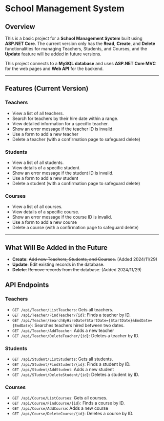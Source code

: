 # **School Management System**

## **Overview**

This is a basic project for a **School Management System** built using **ASP.NET Core**. 
The current version only has the **Read**,  **Create**,  and **Delete** functionalities for managing Teachers, Students, and Courses, and the **Update** feature will be added in future versions.



This project connects to a **MySQL database** and uses **ASP.NET Core MVC** for the web pages and **Web API** for the backend.

---

## **Features (Current Version)**

### **Teachers**
- View a list of all teachers.
- Search for teachers by their hire date within a range.
- View detailed information for a specific teacher.
- Show an error message if the teacher ID is invalid.
- Use a form to add a new teacher
- Delete a teacher (with a confirmation page to safeguard delete)

### **Students**
- View a list of all students.
- View details of a specific student.
- Show an error message if the student ID is invalid.
- Use a form to add a new student
- Delete a student (with a confirmation page to safeguard delete)

### **Courses**
- View a list of all courses.
- View details of a specific course.
- Show an error message if the course ID is invalid.
- Use a form to add a new course
- Delete a course (with a confirmation page to safeguard delete)

---

## **What Will Be Added in the Future**
- **Create**: ~~Add new Teachers, Students, and Courses.~~ (Added 2024/11/29)
- **Update**: Edit existing records in the database.
- **Delete**: ~~Remove records from the database.~~ (Added 2024/11/29)


## **API Endpoints**

### **Teachers**
- `GET /api/Teacher/ListTeachers`: Gets all teachers.
- `GET /api/Teacher/FindTeacher/{id}`: Finds a teacher by ID.
- `GET /api/Teacher/SearchByHireDate?StartDate={StartDate}&EndDate={EndDate}`: Searches teachers hired between two dates.
- `GET /api/Teacher/AddTeacher`: Adds a new teacher
- `GET /api/Teacher/DeleteTeacher/{id}`: Deletes a teacher by ID.

### **Students**
- `GET /api/Student/ListStudents`: Gets all students.
- `GET /api/Student/FindStudent/{id}`: Finds a student by ID.
- `GET /api/Student/AddStudent`: Adds a new student
- `GET /api/STudent/DeleteStudent/{id}`: Deletes a student by ID.

### **Courses**
- `GET /api/Course/ListCourses`: Gets all courses.
- `GET /api/Course/FindCourse/{id}`: Finds a course by ID.
- `GET /api/Course/AddCourse`: Adds a new course
- `GET /api/Course/DeleteCourse/{id}`: Deletes a course by ID.
